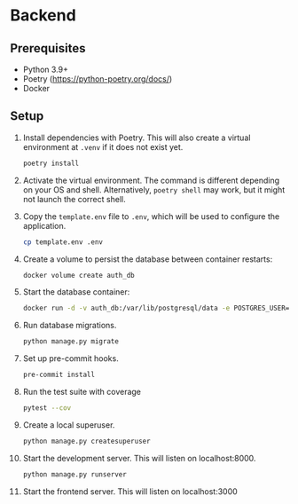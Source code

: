 # Backend

## Prerequisites

* Python 3.9+
* Poetry (<https://python-poetry.org/docs/>)
* Docker

## Setup

1. Install dependencies with Poetry. This will also create a virtual environment at `.venv` if it does not exist yet.

   ```bash
   poetry install
   ```

2. Activate the virtual environment. The command is different depending on your OS and shell.
   Alternatively, `poetry shell` may work, but it might not launch the correct shell.

3. Copy the `template.env` file to `.env`, which will be used to configure the application.

   ```bash
   cp template.env .env
   ```

4. Create a volume to persist the database between container restarts:

   ```bash
   docker volume create auth_db
   ```

5. Start the database container:

   ```bash
   docker run -d -v auth_db:/var/lib/postgresql/data -e POSTGRES_USER=auth -e POSTGRES_PASSWORD=password -e POSTGRES_DB=auth -p 5432:5432 --name auth_db postgres
   ```

6. Run database migrations.

   ```bash
   python manage.py migrate
   ```

7. Set up pre-commit hooks.

   ```bash
   pre-commit install
   ```

8. Run the test suite with coverage

   ```bash
   pytest --cov
   ```

9. Create a local superuser.

   ```bash
   python manage.py createsuperuser
   ```

10. Start the development server. This will listen on localhost:8000.

      ```bash
      python manage.py runserver
      ```

11. Start the frontend server. This will listen on localhost:3000
